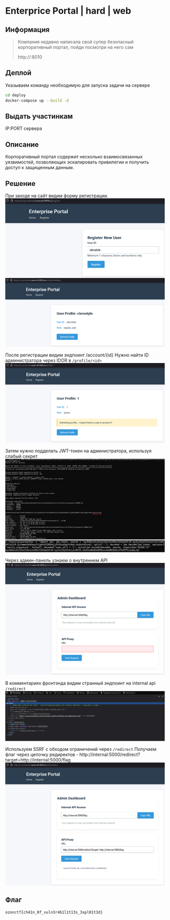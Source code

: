 # Enterprice Portal | hard | web

## Информация

> Компания недавно написала свой супер безопасный корпоративный портал, пойди посмотри на него сам
>
> http://<ip>:8010

## Деплой

Указываем команду необходимую для запуска задачи на сервере

```sh
cd deploy
docker-compose up --build -d
```

## Выдать участинкам

IP:PORT сервера

## Описание

Корпоративный портал содержит несколько взаимосвязанных уязвимостей, позволяющих эскалировать привилегии и получить доступ к защищенным данным.

## Решение

При заходе на сайт видим форму регистрации.
![alt text](images/image.png)
![alt text](images/image-1.png)

После регистрации видим эндпоинт /account/{id}
Нужно найти ID администратора через IDOR в `/profile/<id>`
![alt text](images/image-2.png)

Затем нужно подделать JWT-токен на администратора, используя слабый секрет
![alt text](images/image-3.png)
![alt text](images/image-4.png)

Через админ-панель узнаем о внутреннем API
![alt text](images/image-5.png)

В комментариях фронтэнда видим странный эндпоинт на internal api `/redirect`
![alt text](images/image-6.png)

Используем SSRF с обходом ограничений через `/redirect`
Получаем флаг через цепочку редиректов - http://internal:5000/redirect?target=http://internal:5000/flag
![alt text](images/image-7.png)

## Флаг

`ozonctf{ch41n_0f_vuln3r4b1l1t13s_3xpl01t3d}`